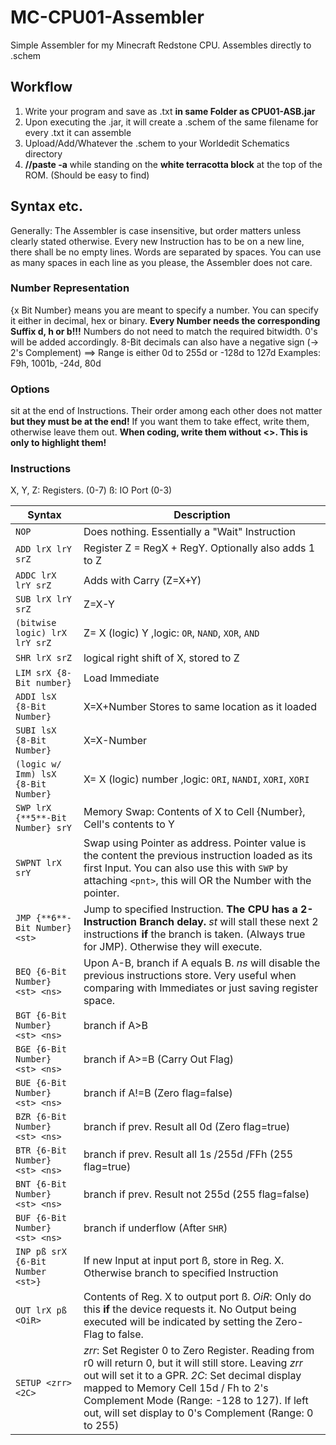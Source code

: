 # MC-CPU01-Assembler
Simple Assembler for my Minecraft Redstone CPU. Assembles directly to .schem

## Workflow
1. Write your program and save as .txt **in same Folder as CPU01-ASB.jar**
2. Upon executing the .jar, it will create a .schem of the same filename for every .txt it can assemble
3. Upload/Add/Whatever the .schem to your Worldedit Schematics directory
4. **//paste -a** while standing on the **white terracotta block** at the top of the ROM. (Should be easy to find)

## Syntax etc.
Generally: The Assembler is case insensitive, but order matters unless clearly stated otherwise.
Every new Instruction has to be on a new line, there shall be no empty lines. Words are separated by spaces. You can use as many spaces in each line as you please, the Assembler does not care.

### Number Representation
{x Bit Number} means you are meant to specify a number. You can specify it either in decimal, hex or binary.
**Every Number needs the corresponding Suffix d, h or b!!!**
Numbers do not need to match the required bitwidth. 0's will be added accordingly.
8-Bit decimals can also have a negative sign (-> 2's Complement) ==> Range is either 0d to 255d or -128d to 127d
Examples: F9h, 1001b, -24d, 80d

### Options
<Options> sit at the end of Instructions. Their order among each other does not matter **but they must be at the end!**
If you want them to take effect, write them, otherwise leave them out.
**When coding, write them without <>. This is only to highlight them!**

### Instructions
X, Y, Z: Registers. (0-7)
ß: IO Port (0-3)

Syntax | Description
-------|-----------
`NOP` | Does nothing. Essentially a "Wait" Instruction
`ADD lrX lrY srZ` <add1> | Register Z = RegX + RegY. Optionally also adds 1 to Z
`ADDC lrX lrY srZ` | Adds with Carry (Z=X+Y)
`SUB lrX lrY srZ` | Z=X-Y
`(bitwise logic) lrX lrY srZ` | Z= X (logic) Y ,logic: `OR`, `NAND`, `XOR`, `AND`
`SHR lrX srZ` | logical right shift of X, stored to Z
`LIM srX {8-Bit number}` | Load Immediate
`ADDI lsX {8-Bit Number}` | X=X+Number Stores to same location as it loaded
`SUBI lsX {8-Bit Number}` | X=X-Number
`(logic w/ Imm) lsX {8-Bit Number}` | X= X (logic) number ,logic: `ORI`, `NANDI`, `XORI`, `XORI`
`SWP lrX {**5**-Bit Number} srY` | Memory Swap: Contents of X to Cell {Number}, Cell's contents to Y
`SWPNT lrX srY` | Swap using Pointer as address. Pointer value is the content the previous instruction loaded as its first Input. You can also use this with `SWP` by attaching `<pnt>`, this will OR the Number with the pointer.
`JMP {**6**-Bit Number} <st>` | Jump to specified Instruction. **The CPU has a 2-Instruction Branch delay.** *st* will stall these next 2 instructions **if** the branch is taken. (Always true for JMP). Otherwise they will execute.
`BEQ {6-Bit Number} <st> <ns>` | Upon A-B, branch if A equals B. *ns* will disable the previous instructions store. Very useful when comparing with Immediates or just saving register space.
`BGT {6-Bit Number} <st> <ns>` | branch if A>B
`BGE {6-Bit Number} <st> <ns>` | branch if A>=B (Carry Out Flag)
`BUE {6-Bit Number} <st> <ns>` | branch if A!=B (Zero flag=false)
`BZR {6-Bit Number} <st> <ns>` | branch if prev. Result all 0d (Zero flag=true)
`BTR {6-Bit Number} <st> <ns>` | branch if prev. Result all 1s /255d /FFh (255 flag=true)
`BNT {6-Bit Number} <st> <ns>` | branch if prev. Result not 255d (255 flag=false)
`BUF {6-Bit Number} <st> <ns>` | branch if underflow (After `SHR`)
`INP pß srX {6-Bit Number <st>}` | If new Input at input port ß, store in Reg. X. Otherwise branch to specified Instruction
`OUT lrX pß <OiR>` | Contents of Reg. X to output port ß. *OiR*: Only do this **if** the device requests it. No Output being executed will be indicated by setting the Zero-Flag to false.
`SETUP <zrr> <2C>` | *zrr*: Set Register 0 to Zero Register. Reading from r0 will return 0, but it will still store. Leaving *zrr* out will set it to a GPR. *2C*: Set decimal display mapped to Memory Cell 15d / Fh to 2's Complement Mode (Range: -128 to 127). If left out, will set display to 0's Complement (Range: 0 to 255)
  
  
